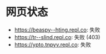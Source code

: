 # 网页状态
- https://beaspy--hting.repl.co: 失败
- https://tr--slind.repl.co: 失败 (403)
- https://ypto.tnpyv.repl.co: 失败

